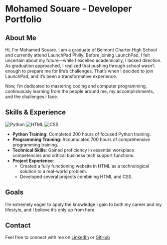 # Mohamed Souare - Developer Portfolio

## About Me

Hi, I'm Mohamed Souare. I am a graduate of Belmont Charter High School and currently attend LaunchPad Philly. Before joining LaunchPad, I felt uncertain about my future—while I excelled academically, I lacked direction. As graduation approached, I realized that pushing through school wasn’t enough to prepare me for life’s challenges. That’s when I decided to join LaunchPad, and it’s been a transformative experience. 

Now, I’m dedicated to mastering coding and computer programming, continuously learning from the people around me, my accomplishments, and the challenges I face.

## Skills & Experience

![Python](https://img.shields.io/badge/Python-3776AB?style=for-the-badge&logo=python&logoColor=white)
![HTML](https://img.shields.io/badge/HTML-E34F26?style=for-the-badge&logo=html5&logoColor=white)
![CSS](https://img.shields.io/badge/CSS-1572B6?style=for-the-badge&logo=css3&logoColor=white)

- **Python Training**: Completed 200 hours of focused Python training.
- **Programming Training**: Accumulated 700 hours of comprehensive programming training.
- **Technical Skills**: Gained proficiency in essential workplace competencies and critical business tech support functions.
- **Project Experience**:
  - Created a fully functioning website in HTML as a technological solution to a real-world problem.
  - Developed several projects combining HTML and CSS.

## Goals

I’m extremely eager to apply the knowledge I gain to both my career and my lifestyle, and I believe it’s only up from here.

## Contact

Feel free to connect with me on [LinkedIn](https://www.linkedin.com/in/mohamed-souare-8a61a2259/) or [GitHub](https://github.com/MO-fr)
